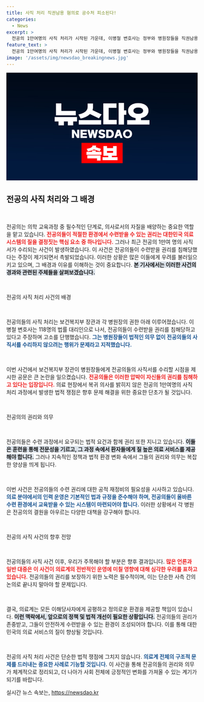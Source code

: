 ```yaml
---
title: 사직 처리 직권남용 혐의로 공수처 피소된다!
categories:
  - News
excerpt: >
  전공의 1만여명의 사직 처리가 시작된 가운데, 이병철 변호사는 정부와 병원장들을 직권남용 혐의로 고소했습니다. 복귀하지 않은 전공의들의 권리를 침해한 혐의로 논란이 일고 있어, 향후 전개가 주목됩니다. 클릭해 자세한 내용을 확인하세요!
feature_text: >
  전공의 1만여명의 사직 처리가 시작된 가운데, 이병철 변호사는 정부와 병원장들을 직권남용 혐의로 고소했습니다. 복귀하지 않은 전공의들의 권리를 침해한 혐의로 논란이 일고 있어, 향후 전개가 주목됩니다. 클릭해 자세한 내용을 확인하세요!
image: '/assets/img/newsdao_breakingnews.jpg'
---
```


<p><img src="/assets/img/newsdao_breakingnews.jpg" alt="koreaapp 속보" /></p>

<h2 data-ke-size="size26">전공의 사직 처리와 그 배경</h2>

<p data-ke-size="size16">&nbsp;</p>

<p>전공의는 의학 교육과정 중 필수적인 단계로, 의사로서의 자질을 배양하는 중요한 역할을 맡고 있습니다. <b><span style="color: #ee2323;">전공의들이 적절한 환경에서 수련받을 수 있는 권리는 대한민국 의료 시스템의 질을 결정짓는 핵심 요소 중 하나입니다.</span></b> 그러나 최근 전공의 1만여 명의 사직서가 수리되는 사건이 발생하였습니다. 이 사건은 전공의들이 수련받을 권리를 침해당했다는 주장이 제기되면서 촉발되었습니다. 이러한 상황은 많은 이들에게 우려를 불러일으키고 있으며, 그 배경과 이유를 이해하는 것이 중요합니다. <b><span style="background-color: #21538527;">본 기사에서는 이러한 사건의 경과와 관련된 주체들을 살펴보겠습니다.</span></b></p>

<p data-ke-size="size16">&nbsp;</p>

<p>전공의 사직 처리 사건의 배경</p>

<p data-ke-size="size16">&nbsp;</p>

<p>전공의들의 사직 처리는 보건복지부 장관과 각 병원장의 권한 아래 이루어졌습니다. 이병철 변호사는 118명의 법률 대리인으로 나서, 전공의들이 수련받을 권리를 침해당하고 있다고 주장하며 고소를 단행했습니다. <b><span style="color: #1a5490;">그는 병원장들이 법적인 의무 없이 전공의들의 사직서를 수리하지 않으려는 행위가 문제라고 지적했습니다.</span></b></p>

<p data-ke-size="size16">&nbsp;</p>

<p>이번 사건에서 보건복지부 장관이 병원장들에게 전공의들의 사직서를 수리할 시점을 제시한 공문은 큰 논란을 일으켰습니다. <b><span style="color: #ee2323;">전공의들은 이러한 압박이 자신들의 권리를 침해하고 있다는 입장입니다.</span></b> 의료 현장에서 복귀 의사를 밝히지 않은 전공의 1만여명의 사직 처리 과정에서 발생한 법적 쟁점은 향후 문제 해결을 위한 중요한 단초가 될 것입니다.</p>

<p data-ke-size="size16">&nbsp;</p>

<p>전공의의 권리와 의무</p>

<p data-ke-size="size16">&nbsp;</p>

<p>전공의들은 수련 과정에서 요구되는 법적 요건과 함께 권리 또한 지니고 있습니다. <b><span style="background-color: #21538527;">이들은 훈련을 통해 전문성을 기르고, 그 과정 속에서 환자들에게 질 높은 의료 서비스를 제공해야 합니다.</span></b> 그러나 지속적인 정책과 법적 환경 변화 속에서 그들의 권리와 의무는 복잡한 양상을 띄게 됩니다.</p>

<p data-ke-size="size16">&nbsp;</p>

<p>이번 사건은 전공의들의 수련 권리에 대한 공적 재정비의 필요성을 시사하고 있습니다. <b><span style="color: #1a5490;">의료 분야에서의 인력 운영은 기본적인 법과 규정을 준수해야 하며, 전공의들이 올바른 수련 환경에서 교육받을 수 있는 시스템이 마련되어야 합니다.</span></b> 이러한 상황에서 각 병원은 전공의의 결원을 아우르는 다양한 대책을 강구해야 합니다.</p>

<p data-ke-size="size16">&nbsp;</p>

<p>전공의 사직 사건의 향후 전망</p>

<p data-ke-size="size16">&nbsp;</p>

<p>전공의들의 사직 사건 이후, 우리가 주목해야 할 부분은 향후 결과입니다. <b><span style="color: #ee2323;">많은 언론과 일반 대중은 이 사건이 의료계의 전반적인 운영에 미칠 영향에 대해 심각한 우려를 표하고 있습니다.</span></b> 전공의들의 권리를 보장하기 위한 노력은 필수적이며, 이는 단순한 사측 간의 논의로 끝나지 말아야 할 문제입니다.</p>

<p data-ke-size="size16">&nbsp;</p>

<p>결국, 의료계는 모든 이해당사자에게 공평하고 정의로운 환경을 제공할 책임이 있습니다. <b><span style="background-color: #21538527;">이런 맥락에서, 앞으로의 정책 및 법적 개선이 필요한 상황입니다.</span></b> 전공의들의 권리가 존중받고, 그들이 안전하게 수련받을 수 있는 환경이 조성되어야 합니다. 이를 통해 대한민국의 의료 서비스의 질이 향상될 것입니다.</p>

<p data-ke-size="size16">&nbsp;</p>

<p>전공의 사직 처리 사건은 단순한 법적 쟁점에 그치지 않습니다. <b><span style="color: #1a5490;">의료계 전체의 구조적 문제를 드러내는 중요한 사례로 기능할 것입니다.</span></b> 이 사건을 통해 전공의들의 권리와 의무가 체계적으로 정리되고, 더 나아가 사회 전체에 긍정적인 변화를 가져올 수 있는 계기가 되기를 바랍니다.</p>
실시간 뉴스 속보는, <a href="https://newsdao.kr" rel="dofollow">https://newsdao.kr</a>


